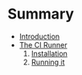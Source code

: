# Summary

-   [Introduction](../../README.md)
-   [The CI Runner](admin/index.md)
    1. [Installation](admin/installation.md)
    2. [Running it](admin/running.md)
